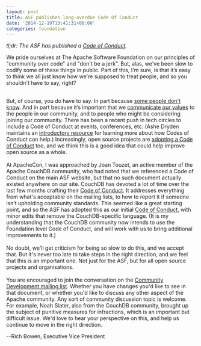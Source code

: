 ```yaml
---
layout: post
title: ASF publishes long-overdue Code Of Conduct
date: '2014-12-19T13:41:31+00:00'
categories: foundation
---
```

<p><i>tl;dr: The ASF has published a <a href="http://www.apache.org/foundation/policies/conduct.html">Code of Conduct</a>.&nbsp;</i></p> 
  <div> 
    <p>We pride ourselves at The Apache Software Foundation on our principles of &quot;community over code&quot; and &quot;don't be a jerk&quot;. But, alas, we've been slow to codify some of these things in public. Part of this, I'm sure, is that it’s easy to think we all just know how we're supposed to treat people, and so you shouldn't have to say, right?</p> 
  </div> 
  <div><br /></div> 
  <div>But, of course, you do have to say. In part because <a href="http://www.ashedryden.com/blog/codes-of-conduct-101-faq#cocfaqnegative">some people don't know</a>. And in part because it’s important that we <a href="http://www.ashedryden.com/blog/codes-of-conduct-101-faq#coc101why">communicate our values</a> to the people in our community, and to people who might be considering joining our community. There has been a recent push in tech circles to include a Code of Conduct at events, conferences, etc. (Ashe Dryden maintains an <a href="http://www.ashedryden.com/blog/codes-of-conduct-101-faq">introductory resource</a> for learning more about how Codes of Conduct can help.) Increasingly, open source projects are <a href="https://medium.com/node-js-javascript/codes-of-conduct-82ab2d88112d">adopting a Code of Conduct</a> too, and we think this is a good idea that could help improve open source as a whole.</div> 
  <div><br /></div> 
  <div>At ApacheCon, I was approached by Joan Touzet, an active member of the Apache CouchDB community, who had noted that we referenced a Code of Conduct on the main ASF website, but that no such document actually existed anywhere on our site. CouchDB has devoted a lot of time over the last few months crafting their <a href="http://couchdb.apache.org/conduct.html">Code of Conduct</a>. It addresses everything from what's acceptable on the mailing lists, to how to report it if someone isn’t upholding community standards. This seemed like a great starting point, and so the ASF has adopted this as our initial <a href="http://www.apache.org/foundation/policies/conduct.html">Code of Conduct</a>, with minor edits that remove the CouchDB-specific language. (It is my understanding that the CouchDB community now intends to use the Foundation level Code of Conduct, and will work with us to bring additional improvements to it.)&nbsp;</div> 
  <div><br /></div> 
  <div>No doubt, we'll get criticism for being so slow to do this, and we accept that. But it's never too late to take steps in the right direction, and we feel that this is an important one. Not just for the ASF, but for all open source projects and organisations.</div> 
  <div><br /></div> 
  <div>You are encouraged to join the conversation on the <a href="http://www.apache.org/foundation/mailinglists.html#foundation-community">Community Development mailing list</a>. Whether you have changes you'd like to see in that document, or whether you'd like to discuss any other aspect of the Apache community. Any sort of community discussion topic is welcome. For example, Noah Slater, also from the CouchDB community, brought up the subject of punitive measures for infractions, which is an important but difficult issue. We'd love to hear your perspective on this, and help us continue to move in the right direction.</div> 
  <div> 
    <p>--Rich Bowen, Executive Vice President</p> 
  </div>
